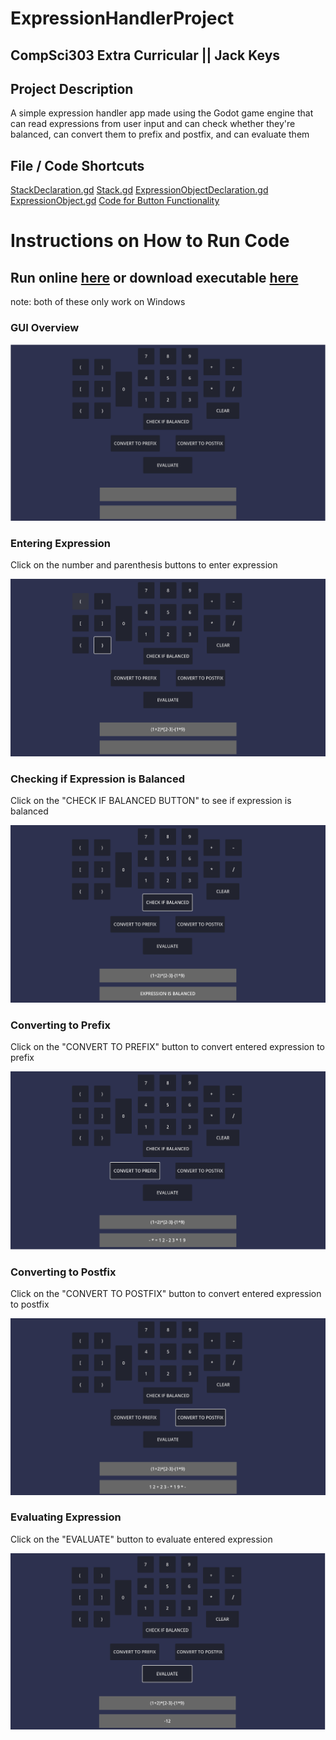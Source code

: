 
# ExpressionHandlerProject

 ## CompSci303 Extra Curricular || Jack Keys

 ## Project Description

 A simple expression handler app made using the Godot game engine that can read expressions from user input and can check whether they're balanced, can convert them to prefix and postfix, and can evaluate them

 ## File / Code Shortcuts

 [StackDeclaration.gd](https://github.com/Vulpolox/ExpressionHandlerProject/blob/main/Scripts/StackDeclaration.gd)
 [Stack.gd](https://github.com/Vulpolox/ExpressionHandlerProject/blob/main/Scripts/Stack.gd)
 [ExpressionObjectDeclaration.gd](https://github.com/Vulpolox/ExpressionHandlerProject/blob/main/Scripts/ExpressionObjectDeclaration.gd)
 [ExpressionObject.gd](https://github.com/Vulpolox/ExpressionHandlerProject/blob/main/Scripts/ExpressionObject.gd)
 [Code for Button Functionality](https://github.com/Vulpolox/ExpressionHandlerProject/blob/main/gui.gd)

# Instructions on How to Run Code

 ## Run online [here](https://vulpolox.itch.io/compsci-303-class-project) or download executable [here](https://drive.google.com/file/d/1WHmh31ui1EIswot5-3Jpv3qk035LHQob/view?usp=sharing)

 note: both of these only work on Windows

 ### GUI Overview

 ![Overview of GUI](https://github.com/Vulpolox/ExpressionHandlerProject/blob/main/Screenshots/Overview.png)

 ### Entering Expression

 Click on the number and parenthesis buttons to enter expression

 ![Entering Expression](https://github.com/Vulpolox/ExpressionHandlerProject/blob/main/Screenshots/EnterExpression.png)

 ### Checking if Expression is Balanced

 Click on the "CHECK IF BALANCED BUTTON" to see if expression is balanced

 ![Check if Expression Is Balanced](https://github.com/Vulpolox/ExpressionHandlerProject/blob/main/Screenshots/CheckIfBalanced.png)
 
 ### Converting to Prefix

 Click on the "CONVERT TO PREFIX" button to convert entered expression to prefix

 ![Converting to Prefix](https://github.com/Vulpolox/ExpressionHandlerProject/blob/main/Screenshots/Prefix.png)

 ### Converting to Postfix

 Click on the "CONVERT TO POSTFIX" button to convert entered expression to postfix

 ![Converting to Postfix](https://github.com/Vulpolox/ExpressionHandlerProject/blob/main/Screenshots/Postfix.png)

 ### Evaluating Expression
 Click on the "EVALUATE" button to evaluate entered expression

 ![Evaluating Expression](https://github.com/Vulpolox/ExpressionHandlerProject/blob/main/Screenshots/Evaluate.png)

 

 
